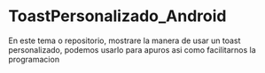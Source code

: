 # ToastPersonalizado_Android
En este tema o repositorio, mostrare la manera de usar un toast personalizado, podemos usarlo para apuros asi como facilitarnos la programacion 

